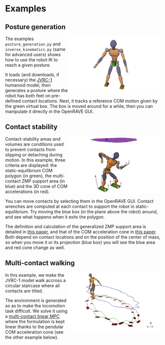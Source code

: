 # Examples

## Posture generation

<img align="right" src="../doc/source/images/inverse_kinematics.png" width="300" />

The examples ``posture_generation.py`` and ``inverse_kinematics.py`` (same for
advanced users) shows how to use the robot IK to reach a given posture.

It loads (and downloads, if necessary) the
[JVRC-1](https://github.com/stephane-caron/openrave_models/tree/master/JVRC-1) humanoid model, then generates a posture where the robot has both feet on pre-defined contact locations. Next, it tracks a reference COM motion given by the green virtual box. The box is moved around for a while, then you can manipulate it directly in the OpenRAVE GUI.

## Contact stability

<img align="right" src="../doc/source/images/static_equilibrium_polygon.png" width="300" />

Contact-stability areas and volumes are conditions used to prevent contacts
from slipping or detaching during motion. In this example, three criteria are
displayed: the static-equilibrium COM polygon (in green), the multi-contact ZMP
support area (in blue) and the 3D cone of COM accelerations (in red).
    
You can move contacts by selecting them in the OpenRAVE GUI. Contact wrenches
are computed at each contact to support the robot in static-equilibrium. Try
moving the blue box (in the plane above the robot) around, and see what happens
when it exits the polygon.

The definition and calculation of the generalized ZMP support area is detailed
in [this paper](https://scaron.info/research/tro-2016.html), and that of the
COM acceleration cone in [this
paper](https://scaron.info/research/humanoids-2016.html). Both depend on
contact locations and on the position of the center of mass, so when you move
it or its projection (blue box) you will see the blue area and red cone change
as well.

## Multi-contact walking

<img align="right" src="../doc/source/images/multi_contact_walking.png" width="300" />

In this example, we make the JVRC-1 model walk accross a circular staircase where all contacts are tilted.

The environment is generated so as to make the locomotion task difficult. We solve it using a [multi-contact linear
MPC](https://scaron.info/research/humanoids-2016.html) where the formulation is kept linear thanks to the pendular COM acceleration cone (see the other example below).
